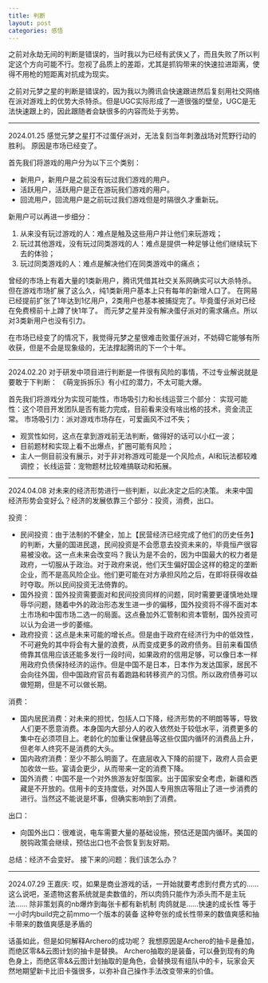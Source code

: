 ```yaml
---
title: 判断
layout: post
categories: 感悟
---
```


之前对永劫无间的判断是错误的，当时我以为已经有武侠乂了，而且失败了所以判定这个方向可能不行。忽视了品质上的差距，尤其是抓钩带来的快速拉进距离，使得不用枪的短距离对抗成为现实。

之前对元梦之星的判断是错误的，因为我以为腾讯会快速跟进然后复刻用社交网络在派对游戏上的优势大杀特杀。但是UGC实际形成了一道很强的壁垒，UGC是无法快速跟上的，因此跟随者会缺很多的内容而处于劣势。

---

2024.01.25
感觉元梦之星打不过蛋仔派对，无法复刻当年刺激战场对荒野行动的胜利。
原因是市场已经变了。

首先我们将游戏的用户分为以下三个类别：
- 新用户，新用户是之前没有玩过我们游戏的用户。
- 活跃用户，活跃用户是正在游玩我们游戏的用户。
- 回流用户，回流用户是之前玩过我们游戏但是时隔很久才重新玩。

新用户可以再进一步细分：
1. 从来没有玩过游戏的人：难点是触及这些用户并让他们来玩游戏；
2. 玩过其他游戏，没有玩过同类游戏的人：难点是提供一种足够让他们继续玩下去的体验；
3. 玩过同类游戏的人：难点是解决他们在同类游戏中的痛点；

曾经的市场上有着大量的1类新用户，腾讯凭借其社交关系网确实可以大杀特杀。但在游戏市场扩展了这么久，纯1类新用户基本上只有每年的新增人口了。
在网易已经提前扩张了1年达到1亿用户，2类用户也基本被捕捉完了。毕竟蛋仔派对已经在免费榜前十上蹲了快1年了。
而元梦之星并没有解决蛋仔派对的需求痛点。所以对3类新用户也没有引力。

在市场已经变了的情况下，我觉得元梦之星很难击败蛋仔派对，不妨碍它能够有所收获，但是不会是现象级的，无法撑起腾讯的下一个十年。

---

2024.02.20
对于研发中项目进行判断是一件很有风险的事情，不过专业解说就是要敢于下判断：
《萌宠拆拆乐》有小红的潜力，不太可能大爆。

首先我们将游戏分为实现可能性，市场吸引力和长线运营三个部分：
实现可能性：这个项目开发团队是否有能力完成，目前看来没有啥出格的技术，资金流正常。
市场吸引力：派对游戏市场存在，可爱画风不过不失；
- 观赏性如何，这点在拿到游戏前无法判断，做得好的话可以小红一波；
- 目前题材和实现上看不出爆点，扩圈可能有风险；
- 主人一侧目前没有展示，对于非对称游戏可能是一个风险点，AI和玩法都较难调控；
长线运营：宠物题材比较难搞联动和拓展。 

---

2024.04.08
对未来的经济形势进行一些判断，以此决定之后的决策。
未来中国经济形势会变好么？经济的发展依靠三个部分：投资，消费，出口。

投资：
- 民间投资：由于法制的不健全，加上【民营经济已经完成了他们的历史任务】的判断，大量的国进民退，民间投资是不会愿意去投资未来的，毕竟恒产很容易被没收。这一点未来会改变吗？我认为是不会的，因为中国最大的权力者是政府，一切服从于政治。对于政府来说，他们天生偏好国企这样的稳定的垄断企业，而不是高风险企业。他们更可能在对方承担风险之后，在即将获得收益时夺取。所以民间投资无法倚靠的。
- 国外投资：国外投资需要面对和民间投资同样的问题，同时需要更谨慎地处理辱华问题，随着中外的政治形态发生进一步的偏移，国外投资将不得不面对本土市场和中国市场二选一的局面。这点叠加外汇管制和资本管制，国外投资可以认为会进一步的萎缩。
- 政府投资：这点是未来可能的增长点。但是由于政府在经济行为中的低效性，不可避免的其中将会有大量的浪费，从而变成更多的政府债务。目前来看国债倚靠其信用应该还能多发行一段时间，如果政府的信用足够，可以像日本一样用政府负债保持经济的运作。但是中国不是日本，日本作为发达国家，居民不会向往外国，但中国政府官员有着跑路和转移资产的习惯。所以政府债券可以做短期，但是不可以做长期。

消费：
- 国内居民消费：对未来的担忧，包括人口下降，经济形势的不明朗等等，导致人们更不愿意消费。本身国内大部分人的收入依然处于较低水平，消费更多的集中在必须项目上。老龄化的加重让保健品等这些仅国内循环的消费品上升，但老年人终究不是消费的大头。
- 国内政府消费：至少不那么明面了。在底层收入下降的前提下，政府人员会更加收敛一些。宴请会更少，从而带来一定的消费下降。
- 国外消费：中国不是一个对外旅游友好型国家。出于国家安全考虑，新疆和西藏是不开放的。信用卡的支持度低，对外国人专用旅店等阻止了进一步消费的进行。当然这不能说是坏事，但确实影响到了消费。

出口：
- 向国外出口：很难说，电车需要大量的基础设施，预估还是国内循环。美国的脱钩政策会继续，预估出口也不会恢复到友好期。

总结：经济不会变好。
接下来的问题：我们该怎么办？

---

2024.07.29
王嘉庆:
哎，如果是商业游戏的话，一开始就要考虑到付费方式的……
这么说吧，圣遗物这套系统就是卖数值的，所以肉鸽只能作为添头而不是主玩法……
除非策划真的nb爆炸到每张卡都有新机制
肉鸽就是……快速的成长性
等于一小时内build完之前mmo一个版本的装备
这种夸张的成长性带来的数值爽感和抽卡带来的数值爽感是矛盾的

话虽如此，但是如何解释Archero的成功呢？
我想原因是Archero的抽卡是叠加，而绝区零&&云图计划的抽卡是替换。
Archero抽取的是装备，可以叠到现有的角色身上，而绝区零&&云图计划抽取的是角色，会替换现有组队中的卡，玩家会天然地期望新卡比旧卡强很多，以弥补自己操作手法改变带来的价值。